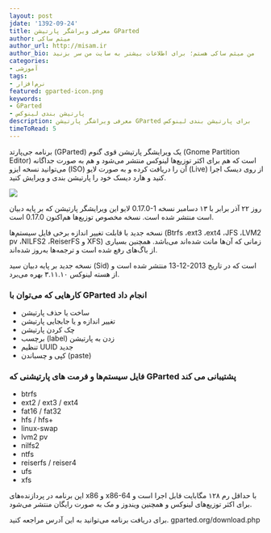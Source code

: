 ```yaml
---
layout: post
jdate: '1392-09-24'
title: معرفی ویراشگر پارتیشن GParted
author: میثم ساکی
author_url: http://misam.ir
author_bio: من میثم ساکی هستم؛ برای اطلاعات بیشتر به سایت من سر بزنید
categories:
- آموزشی
tags:
- نرم‌افزار 
featured: gparted-icon.png
keywords:
- GParted
- پارتیشن بندی لینوکس
description: معرفی ویراشگر پارتیشن GParted برای پارتیشن بندی لینوکس
timeToRead: 5
---
```


برنامه جی‌پارتد (GParted) یک ویرایشگر پارتیشن قوی گنوم (Gnome Partition Editor) است که هم برای اکثر توزیع‌ها لینوکس منتشر می‌شود و هم به صورت جداگانه می‌توانید نسخه ایزو (ISO) آن را دریافت کرده و به صورت لایو (Live) از روی دیسک اجرا کنید و هارد دیسک خود را پارتیشن بندی و ویرایش کنید.

![](/linuxiha/images/gparted_screenshot.png)

روز ۲۲ آذر برابر با ۱۳ دسامبر نسخه <span dir="ltr">0.17.0-1</span> لایو این ویرایشگر پارتیشن که بر پایه دبیان است منتشر شده است. نسخه مخصوص توزیع‌ها هم‌اکنون 0.17.0 است.

نسخه جدید با قابلت تغییر اندازه برخی فایل سیستم‌ها (Btrfs ،ext3 ،ext4 ،JFS ،LVM2 pv ،NILFS2 ،ReiserFS و XFS) زمانی که آن‌ها مانت شده‌اند می‌باشد. همچنین بسیاری از باگ‌های رفع شده است و ترجمه‌ها به‌روز شده‌اند.

نسخه جدید بر پایه دبیان سید (Sid) است که در تاریخ 2013-12-13 منتشر شده است و از هسته لینوکس ۳.۱۱.۱۰ بهره می‌برد.

### کارهایی که می‌توان با GParted انجام داد

*   ساخت یا حذف پارتیشن
*   تغییر اندازه و یا جابجایی پارتیشن
*   چک کردن پارتیشن
*   برچسب (label) زدن به پارتیشن
*   تنظیم UUID جدید
*   کپی و چسباندن (paste)

### فایل سیستم‌ها و فرمت های پارتیشنی که GParted پشتیبانی می کند

*   btrfs
*   ext2 / ext3 / ext4
*   fat16 / fat32
*   hfs / hfs+
*   linux-swap
*   lvm2 pv
*   nilfs2
*   ntfs
*   reiserfs / reiser4
*   ufs
*   xfs

این برنامه در پردازنده‌های x86 و x86-64 با حداقل رم ۱۲۸ مگابایت قابل اجرا است و برای اکثر توزیع‌های لینوکس و همچنین ویندوز و مک به صورت رایگان منتشر می‌شود.

برای دریافت برنامه می‌توانید به این آدرس مراجعه کنید. gparted.org/download.php